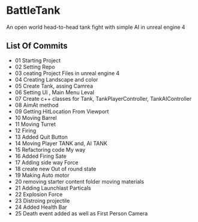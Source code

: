 # BattleTank
An open world head-to-head tank fight with simple AI in unreal engine 4

## List Of Commits
* 01 Starting Project
* 02 Setting Repo
* 03 ceating Project Files in unreal engine 4
* 04 Creating Landscape and color
* 05 Create Tank, assing Camrea 
* 06 Setting UI , Main Menu Leval
* 07 Create c++ classes for Tank, TankPlayerController, TankAIController
* 08 AimAt method
* 09 Getting HitLocation From Viewport
* 10 Moving Barrel
* 11 Moving Turret
* 12 Firing 
* 13 Added Quit Button
* 14 Moving Player TANK and, AI TANK
* 15 Refactoring code My way
* 16 Added Firing Sate
* 17 Adding side way Force 
* 18 create new Out of round state 
* 19 Making Auto motor
* 20 removing starter content folder moving materials
* 21 Adding Launchlast Particals
* 22 Explosion Force
* 23 Distroing projectile
* 24 Added Health Bar
* 25 Death event added as well as First Person Camera